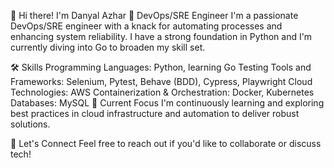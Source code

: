 👋 Hi there! I'm Danyal Azhar
🌟 DevOps/SRE Engineer
I'm a passionate DevOps/SRE engineer with a knack for automating processes and enhancing system reliability. I have a strong foundation in Python and I'm currently diving into Go to broaden my skill set.

🛠️ Skills
Programming Languages: Python, learning Go
Testing Tools and Frameworks: Selenium, Pytest, Behave (BDD), Cypress, Playwright
Cloud Technologies: AWS
Containerization & Orchestration: Docker, Kubernetes
Databases: MySQL
🚀 Current Focus
I'm continuously learning and exploring best practices in cloud infrastructure and automation to deliver robust solutions.

🤝 Let's Connect
Feel free to reach out if you'd like to collaborate or discuss tech!
